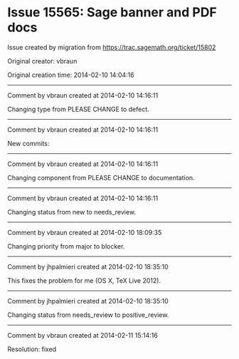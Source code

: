 # Issue 15565: Sage banner and PDF docs

Issue created by migration from https://trac.sagemath.org/ticket/15802

Original creator: vbraun

Original creation time: 2014-02-10 14:04:16




---

Comment by vbraun created at 2014-02-10 14:16:11

Changing type from PLEASE CHANGE to defect.


---

Comment by vbraun created at 2014-02-10 14:16:11

New commits:


---

Comment by vbraun created at 2014-02-10 14:16:11

Changing component from PLEASE CHANGE to documentation.


---

Comment by vbraun created at 2014-02-10 14:16:11

Changing status from new to needs_review.


---

Comment by vbraun created at 2014-02-10 18:09:35

Changing priority from major to blocker.


---

Comment by jhpalmieri created at 2014-02-10 18:35:10

This fixes the problem for me (OS X, TeX Live 2012).


---

Comment by jhpalmieri created at 2014-02-10 18:35:10

Changing status from needs_review to positive_review.


---

Comment by vbraun created at 2014-02-11 15:14:16

Resolution: fixed
